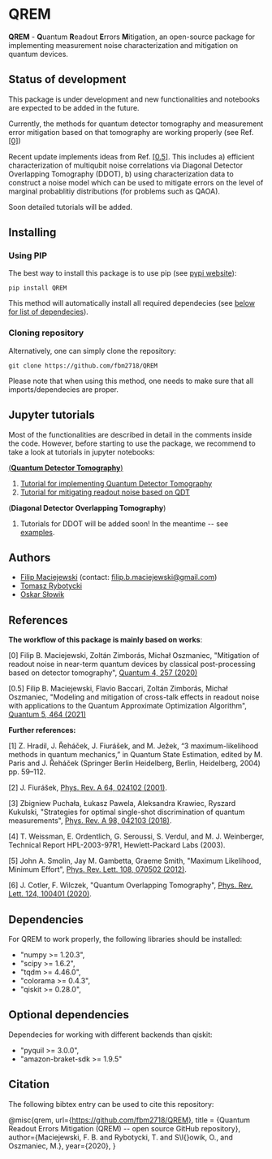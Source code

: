 # QREM
**QREM** - **Q**uantum **R**eadout **E**rrors **M**itigation, an open-source package for implementing 
measurement noise characterization and mitigation on quantum devices.

  
## Status of development
This package is under development and new functionalities and notebooks are expected to be added in the future.

Currently, the methods for quantum detector tomography and measurement error mitigation based on that tomography are
working properly (see Ref. [[0]](https://quantum-journal.org/papers/q-2020-04-24-257/))

Recent update implements ideas from Ref. [[0.5]](https://quantum-journal.org/papers/q-2021-06-01-464/).
This includes
a) efficient characterization of multiqubit noise correlations via Diagonal Detector Overlapping Tomography (DDOT),
b) using characterization data to construct a noise model which can be used to mitigate errors on the level of marginal probablitiy distributions (for problems such as QAOA).

Soon detailed tutorials will be added. 
  

## Installing 

### Using PIP

The best way to install this package is to use pip (see [pypi website](https://pypi.org/project/QREM/)):
```
pip install QREM
```

This method will automatically install all required dependecies (see [below for list of dependecies](#deps_list)).


### Cloning repository
Alternatively, one can simply clone the repository:
```
git clone https://github.com/fbm2718/QREM
```

Please note that when using this method, one needs to make sure that all imports/dependecies are proper.

## Jupyter tutorials
Most of the functionalities are described in detail in the comments inside the code. However, before starting to use the
package, we recommend to take a look at tutorials in jupyter notebooks:

[(**Quantum Detector Tomography**)](Tutorials/QDT)
1. [Tutorial for implementing Quantum Detector Tomography](Tutorials/QDT/01_implementing_QDT.ipynb)
2. [Tutorial for mitigating readout noise based on QDT](Tutorials/QDT/02_error_mitigation.ipynb)

(**Diagonal Detector Overlapping Tomography**)
1. Tutorials for DDOT will be added soon! In the meantime -- see [examples](examples).

## Authors

- [Filip Maciejewski](https://github.com/fbm2718) (contact: filip.b.maciejewski@gmail.com)
- [Tomasz Rybotycki](https://github.com/Tomev)
- [Oskar Słowik](https://github.com/Feigenbaum4669)


 ## References
**The workflow of this package is mainly based on works**:
  
[0] Filip B. Maciejewski, Zoltán Zimborás, Michał Oszmaniec, "Mitigation of readout noise in near-term quantum devices
by classical post-processing based on detector tomography", 
[Quantum 4, 257 (2020)](https://quantum-journal.org/papers/q-2020-04-24-257/)

[0.5] Filip B. Maciejewski, Flavio Baccari, Zoltán Zimborás, Michał Oszmaniec, 
"Modeling and mitigation of cross-talk effects in readout noise with applications to the Quantum Approximate Optimization Algorithm", 
[Quantum 5, 464 (2021)](https://quantum-journal.org/papers/q-2021-06-01-464/)
  
**Further references:**
  
[1] Z. Hradil, J. Řeháček, J. Fiurášek, and M. Ježek, “3 maximum-likelihood methods in quantum mechanics,” in Quantum
State Estimation, edited by M. Paris and J. Řeháček (Springer Berlin Heidelberg, Berlin, Heidelberg, 2004) pp. 59–112.

[2] J. Fiurášek, [Phys. Rev. A 64, 024102 (2001)](https://arxiv.org/abs/quant-ph/0101027v2).

[3] Zbigniew Puchała, Łukasz Pawela, Aleksandra Krawiec, Ryszard Kukulski, "Strategies for optimal single-shot
discrimination of quantum measurements", [Phys. Rev. A 98, 042103 (2018)](https://arxiv.org/abs/1804.05856).

[4] T. Weissman, E. Ordentlich, G. Seroussi, S. Verdul, and M. J. Weinberger, Technical Report HPL-2003-97R1,
Hewlett-Packard Labs (2003).

[5] John A. Smolin, Jay M. Gambetta, Graeme Smith, "Maximum Likelihood, Minimum Effort", [Phys. Rev. Lett. 108, 070502
(2012)](https://arxiv.org/abs/1106.5458).

[6] J. Cotler, F. Wilczek, "Quantum Overlapping Tomography", [Phys. Rev. Lett. 124, 100401 (2020)](https://arxiv.org/abs/1908.02754).




## <a name="deps_list"></a>Dependencies
For QREM to work properly,  the following libraries should be installed:
* "numpy >= 1.20.3",
* "scipy >= 1.6.2",
* "tqdm >= 4.46.0",
* "colorama >= 0.4.3",
* "qiskit >= 0.28.0",

## Optional dependencies
Dependecies for working with different backends than qiskit:
* "pyquil >= 3.0.0",
* "amazon-braket-sdk >= 1.9.5"




## Citation
The following bibtex entry can be used to cite this repository:

@misc{qrem,
   url={https://github.com/fbm2718/QREM},
   title = {Quantum Readout Errors Mitigation (QREM) -- open source GitHub repository},
   author={Maciejewski, F. B. and Rybotycki, T. and S\l{}owik, O., and Oszmaniec, M.},
   year={2020},
}



